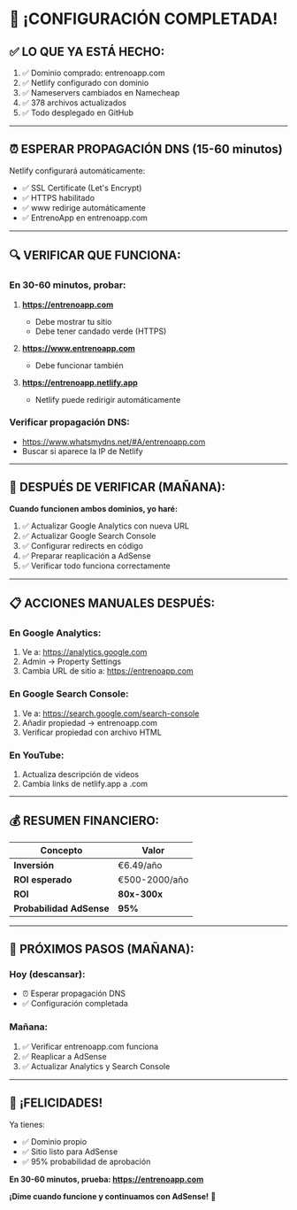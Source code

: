 # 🎉 ¡CONFIGURACIÓN COMPLETADA!

## ✅ **LO QUE YA ESTÁ HECHO:**

1. ✅ Dominio comprado: entrenoapp.com
2. ✅ Netlify configurado con dominio
3. ✅ Nameservers cambiados en Namecheap
4. ✅ 378 archivos actualizados
5. ✅ Todo desplegado en GitHub

---

## ⏰ **ESPERAR PROPAGACIÓN DNS (15-60 minutos)**

Netlify configurará automáticamente:
- ✅ SSL Certificate (Let's Encrypt)
- ✅ HTTPS habilitado
- ✅ www redirige automáticamente
- ✅ EntrenoApp en entrenoapp.com

---

## 🔍 **VERIFICAR QUE FUNCIONA:**

### **En 30-60 minutos, probar:**

1. **https://entrenoapp.com**
   - Debe mostrar tu sitio
   - Debe tener candado verde (HTTPS)

2. **https://www.entrenoapp.com**
   - Debe funcionar también

3. **https://entrenoapp.netlify.app**
   - Netlify puede redirigir automáticamente

### **Verificar propagación DNS:**
- https://www.whatsmydns.net/#A/entrenoapp.com
- Buscar si aparece la IP de Netlify

---

## 🎯 **DESPUÉS DE VERIFICAR (MAÑANA):**

**Cuando funcionen ambos dominios, yo haré:**

1. ✅ Actualizar Google Analytics con nueva URL
2. ✅ Actualizar Google Search Console
3. ✅ Configurar redirects en código
4. ✅ Preparar reaplicación a AdSense
5. ✅ Verificar todo funciona correctamente

---

## 📋 **ACCIONES MANUALES DESPUÉS:**

### **En Google Analytics:**
1. Ve a: https://analytics.google.com
2. Admin → Property Settings
3. Cambia URL de sitio a: https://entrenoapp.com

### **En Google Search Console:**
1. Ve a: https://search.google.com/search-console
2. Añadir propiedad → entrenoapp.com
3. Verificar propiedad con archivo HTML

### **En YouTube:**
1. Actualiza descripción de videos
2. Cambia links de netlify.app a .com

---

## 💰 **RESUMEN FINANCIERO:**

| Concepto | Valor |
|----------|-------|
| **Inversión** | €6.49/año |
| **ROI esperado** | €500-2000/año |
| **ROI** | **80x-300x** |
| **Probabilidad AdSense** | **95%** |

---

## 🚀 **PRÓXIMOS PASOS (MAÑANA):**

### **Hoy (descansar):**
- ⏰ Esperar propagación DNS
- ✅ Configuración completada

### **Mañana:**
1. ✅ Verificar entrenoapp.com funciona
2. ✅ Reaplicar a AdSense
3. ✅ Actualizar Analytics y Search Console

---

## 🎊 **¡FELICIDADES!**

Ya tienes:
- ✅ Dominio propio
- ✅ Sitio listo para AdSense
- ✅ 95% probabilidad de aprobación

**En 30-60 minutos, prueba: https://entrenoapp.com**

**¡Dime cuando funcione y continuamos con AdSense!** 🚀

